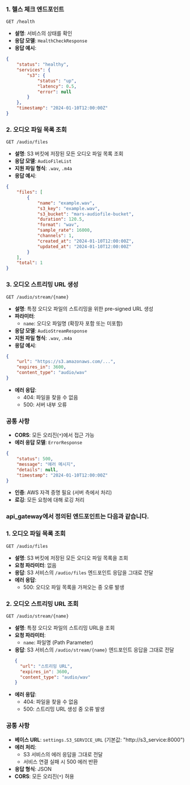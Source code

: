 ### 1. 헬스 체크 엔드포인트
```
GET /health
```
- **설명**: 서비스의 상태를 확인
- **응답 모델**: `HealthCheckResponse`
- **응답 예시**:
```json
{
    "status": "healthy",
    "services": {
        "s3": {
            "status": "up",
            "latency": 0.5,
            "error": null
        }
    },
    "timestamp": "2024-01-10T12:00:00Z"
}
```

### 2. 오디오 파일 목록 조회
```
GET /audio/files
```
- **설명**: S3 버킷에 저장된 모든 오디오 파일 목록 조회
- **응답 모델**: `AudioFileList`
- **지원 파일 형식**: `.wav`, `.m4a`
- **응답 예시**:
```json
{
    "files": [
        {
            "name": "example.wav",
            "s3_key": "example.wav",
            "s3_bucket": "mars-audiofile-bucket",
            "duration": 120.5,
            "format": "wav",
            "sample_rate": 16000,
            "channels": 1,
            "created_at": "2024-01-10T12:00:00Z",
            "updated_at": "2024-01-10T12:00:00Z"
        }
    ],
    "total": 1
}
```

### 3. 오디오 스트리밍 URL 생성
```
GET /audio/stream/{name}
```
- **설명**: 특정 오디오 파일의 스트리밍을 위한 pre-signed URL 생성
- **파라미터**:
  - `name`: 오디오 파일명 (확장자 포함 또는 미포함)
- **응답 모델**: `AudioStreamResponse`
- **지원 파일 형식**: `.wav`, `.m4a`
- **응답 예시**:
```json
{
    "url": "https://s3.amazonaws.com/...",
    "expires_in": 3600,
    "content_type": "audio/wav"
}
```
- **에러 응답**:
  - 404: 파일을 찾을 수 없음
  - 500: 서버 내부 오류

### 공통 사항
- **CORS**: 모든 오리진(`*`)에서 접근 가능
- **에러 응답 모델**: `ErrorResponse`
```json
{
    "status": 500,
    "message": "에러 메시지",
    "details": null,
    "timestamp": "2024-01-10T12:00:00Z"
}
```
- **인증**: AWS 자격 증명 필요 (서버 측에서 처리)
- **로깅**: 모든 요청에 대해 로깅 처리


### api_gateway에서 정의된 엔드포인트는 다음과 같습니다.

### 1. 오디오 파일 목록 조회
```
GET /audio/files
```
- **설명**: S3 버킷에 저장된 모든 오디오 파일 목록을 조회
- **요청 파라미터**: 없음
- **응답**: S3 서비스의 `/audio/files` 엔드포인트 응답을 그대로 전달
- **에러 응답**:
  - 500: 오디오 파일 목록을 가져오는 중 오류 발생

### 2. 오디오 스트리밍 URL 조회
```
GET /audio/stream/{name}
```
- **설명**: 특정 오디오 파일의 스트리밍 URL을 조회
- **요청 파라미터**:
  - `name`: 파일명 (Path Parameter)
- **응답**: S3 서비스의 `/audio/stream/{name}` 엔드포인트 응답을 그대로 전달
  ```json
  {
    "url": "스트리밍 URL",
    "expires_in": 3600,
    "content_type": "audio/wav"
  }
  ```
- **에러 응답**:
  - 404: 파일을 찾을 수 없음
  - 500: 스트리밍 URL 생성 중 오류 발생

### 공통 사항
- **베이스 URL**: `settings.S3_SERVICE_URL` (기본값: "http://s3_service:8000")
- **에러 처리**: 
  - S3 서비스의 에러 응답을 그대로 전달
  - 서비스 연결 실패 시 500 에러 반환
- **응답 형식**: JSON
- **CORS**: 모든 오리진(`*`) 허용
